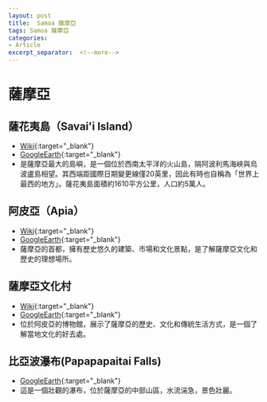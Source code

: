 ```yaml
---
layout: post
title:  Samoa 薩摩亞
tags: Samoa 薩摩亞 
categories:
- Article
excerpt_separator:  <!--more-->
---
```

# 薩摩亞
## 薩花夷島（Savai'i Island）
- [Wiki](https://zh.wikipedia.org/zh-tw/%E8%90%A8%E7%93%A6%E4%BC%8A%E5%B2%9B "Wiki"){:target="_blank"} 
- [GoogleEarth](https://earth.google.com/web/search/Savaii+Island/@-13.62151758,-172.48874921,1759.36932341a,90383.50204396d,34.99999653y,0h,0t,0r/ "GoogleEarth"){:target="_blank"} 
- 是薩摩亞最大的島嶼，是一個位於西南太平洋的火山島，隔阿波利馬海峽與烏波盧島相望。其西端距國際日期變更線僅20英里，因此有時也自稱為「世界上最西的地方」。薩花夷島面積約1610平方公里，人口約5萬人。

## 阿皮亞（Apia）
- [Wiki](https://zh.wikipedia.org/zh-tw/%E9%98%BF%E7%9A%AE%E4%BA%9A "Wiki"){:target="_blank"} 
- [GoogleEarth](https://earth.google.com/web/search/Apia/@-13.8599123,-171.76815488,223.23136671a,22572.96224173d,34.99999912y,0h,0t,0r/ "GoogleEarth"){:target="_blank"} 
- 薩摩亞的首都，擁有歷史悠久的建築、市場和文化景點，是了解薩摩亞文化和歷史的理想場所。

## 薩摩亞文化村
- [Wiki](https://zh.wikipedia.org/w/index.php?search=Samoa+Cultural+Village+and+Museum "Wiki"){:target="_blank"} 
- [GoogleEarth](https://earth.google.com/web/search/Samoa+Cultural+Village+and+Museum/@-13.83104171,-171.7660454,7.99511616a,818.22302943d,35y,0h,0t,0r/ "GoogleEarth"){:target="_blank"} 
- 位於阿皮亞的博物館，展示了薩摩亞的歷史、文化和傳統生活方式，是一個了解當地文化的好去處。

## 比亞波瀑布(Papapapaitai Falls)
- [GoogleEarth](https://earth.google.com/web/search/Papapapaitai+Falls/@-13.94160288,-171.77547772,642.02224738a,1295.67536464d,34.99999964y,6.6397143h,66.66328904t,0r/ "GoogleEarth"){:target="_blank"} 
- 這是一個壯觀的瀑布，位於薩摩亞的中部山區，水流湍急，景色壯麗。
